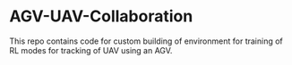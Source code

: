 # AGV-UAV-Collaboration
This repo contains code for custom building of environment for training of RL modes for tracking of UAV using an AGV.
